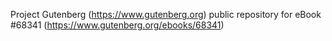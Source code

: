 Project Gutenberg (https://www.gutenberg.org) public repository for
eBook #68341 (https://www.gutenberg.org/ebooks/68341)
